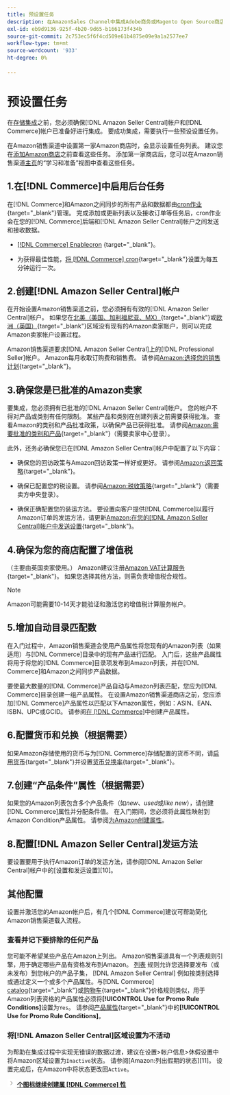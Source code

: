 ```yaml
---
title: 预设置任务
description: 在AmazonSales Channel中集成Adobe商务或Magento Open Source商店之前，请查看要完成的所需任务。
exl-id: eb9d9136-925f-4b20-9d65-b166173f434b
source-git-commit: 2c753ec5f6f4cd509e61b4875e09e9a1a2577ee7
workflow-type: tm+mt
source-wordcount: '933'
ht-degree: 0%

---
```


# 预设置任务

在[存储集成](./store-integration.md)之前，您必须确保[!DNL Amazon Seller Central]帐户和[!DNL Commerce]帐户已准备好进行集成。 要成功集成，需要执行一些预设设置任务。

在Amazon销售渠道中设置第一家Amazon商店时，会显示设置任务列表。 建议您在[添加Amazon商店](./store-integration.md)之前查看这些任务。 添加第一家商店后，您可以在Amazon销售渠道[主页](./amazon-sales-channel-home.md)的“学习和准备”视图中查看这些任务。

## 1.在[!DNL Commerce]中启用后台任务

在[!DNL Commerce]和Amazon之间同步的所有产品和数据都由[cron作业](https://docs.magento.com/user-guide/system/cron.html){target=&quot;_blank&quot;}管理。 完成添加或更新列表以及接收订单等任务后，cron作业会在您的[!DNL Commerce]后端和[!DNL Amazon Seller Central]帐户之间发送和接收数据。

- [ [!DNL Commerce] Enablecron](https://docs.magento.com/user-guide/system/cron.html) {target=&quot;_blank&quot;}。

- 为获得最佳性能，[将 [!DNL Commerce] cron](https://docs.magento.com/user-guide/configuration/advanced/system.html){target=&quot;_blank&quot;}设置为每五分钟运行一次。

## 2.创建[!DNL Amazon Seller Central]帐户

在开始设置Amazon销售渠道之前，您必须拥有有效的[!DNL Amazon Seller Central]帐户。 如果您在[北美（美国、加利福尼亚、MX）](https://sell.amazon.com/){target=&quot;_blank&quot;}或[欧洲（英国）](https://sell.amazon.co.uk/sell-online/beginners-guide){target=&quot;_blank&quot;}区域没有现有的Amazon卖家帐户，则可以完成Amazon卖家帐户设置过程。

Amazon销售渠道要求[!DNL Amazon Seller Central]上的[!DNL Professional Seller]帐户。 Amazon每月收取订购费和销售费。 请参阅[Amazon:选择您的销售计划](https://sell.amazon.com/pricing.html){target=&quot;_blank&quot;}。

## 3.确保您是已批准的Amazon卖家

要集成，您必须拥有已批准的[!DNL Amazon Seller Central]帐户。 您的帐户不得对产品或类别有任何限制。 某些产品和类别在创建列表之前需要获得批准。 查看Amazon的类别和产品批准政策，以确保产品已获得批准。 请参阅[Amazon:需要批准的类别和产品](https://sellercentral.amazon.com/gp/help/200333160){target=&quot;_blank&quot;}（需要卖家中心登录）。

此外，还务必确保您已在[!DNL Amazon Seller Central]帐户中配置了以下内容：

- 确保您的回访政策与Amazon回访政策一样好或更好。 请参阅[Amazon:返回策略](https://www.amazon.com/gp/help/customer/display.html){target=&quot;_blank&quot;}。

- 确保已配置您的税设置。 请参阅[Amazon:税收策略](https://sellercentral.amazon.com/gp/help/external/help.html){target=&quot;_blank&quot;}（需要卖方中央登录）。

- 确保正确配置您的装运方法。 要设置向客户提供[!DNL Commerce]以履行Amazon订单的发运方法，请更新[Amazon:在您的[!DNL Amazon Seller Central]帐户中发送设置](https://sellercentral.amazon.com/sbr/ref=xx_shipset_dnav_xx#shipping_templates){target=&quot;_blank&quot;}。

## 4.确保为您的商店配置了增值税

（主要由英国卖家使用。） Amazon建议注册[Amazon VAT计算服务](https://sell.amazon.co.uk/learn/vat-resources#vat-services-on-amazon){target=&quot;_blank&quot;}。 如果您选择其他方法，则需负责增值税合规性。

>[!NOTE]
>
>Amazon可能需要10-14天才能验证和激活您的增值税计算服务帐户。

## 5.增加自动目录匹配数

在入门过程中，Amazon销售渠道会使用产品属性将您现有的Amazon列表（如果适用）与[!DNL Commerce]目录中的现有产品进行匹配。 入门后，这些产品属性将用于将您的[!DNL Commerce]目录项发布到Amazon列表，并在[!DNL Commerce]和Amazon之间同步产品数据。

要使最大数量的[!DNL Commerce]产品自动与Amazon列表匹配，您应为[!DNL Commerce]目录创建一组产品属性。 在设置Amazon销售渠道商店之前，您应添加[!DNL Commerce]产品属性以匹配以下Amazon属性，例如：ASIN、EAN、ISBN、UPC或GCID。 请参阅[在 [!DNL Commerce]](./ob-creating-magento-attributes.md)中创建产品属性。

## 6.配置货币和兑换（根据需要）

如果Amazon存储使用的货币与为[!DNL Commerce]存储配置的货币不同，请[启用货币](https://docs.magento.com/user-guide/configuration/general/currency-setup.html){target=&quot;_blank&quot;}并设置[货币兑换率](https://docs.magento.com/user-guide/stores/currency-update.html){target=&quot;_blank&quot;}。

## 7.创建“产品条件”属性（根据需要）

如果您的Amazon列表包含多个产品条件（如&#x200B;_new_、_used_&#x200B;或&#x200B;_like new_），请创建[!DNL Commerce]属性并分配条件值。 在入门期间，您必须将此属性映射到Amazon Condition产品属性。 请参阅[为Amazon创建属性](./ob-creating-magento-attributes.md)。

## 8.配置[!DNL Amazon Seller Central]发运方法

要设置要用于执行Amazon订单的发运方法，请参阅[!DNL Amazon Seller Central]帐户中的[设置和发运设置][10]。

## 其他配置

设置并激活您的Amazon帐户后，有几个[!DNL Commerce]建议可帮助简化Amazon销售渠道载入流程。

### 查看并记下要排除的任何产品

您可能不希望某些产品在Amazon上列出。 Amazon销售渠道具有一个列表规则引擎，用于确定哪些产品有资格发布到Amazon。 [列表](./listing-rules.md) 规则允许您选择要发布（或未发布）到您帐户的产品子集， [!DNL Amazon Seller Central] 例如按类别选择或通过定义一个或多个产品属性。与[!DNL Commerce] [catalog](https://docs.magento.com/user-guide/marketing/price-rules-catalog.html){target=&quot;_blank&quot;}或[购物车](https://docs.magento.com/user-guide/marketing/price-rules-cart.html){target=&quot;_blank&quot;}价格规则类似，用于Amazon列表资格的产品属性必须将&#x200B;**[!UICONTROL Use for Promo Rule Conditions]**&#x200B;设置为`Yes`。 请参阅[产品属性](https://docs.magento.com/user-guide/stores/attributes-product.html){target=&quot;_blank&quot;}中的&#x200B;**[!UICONTROL Use for Promo Rule Conditions]**。

### 将[!DNL Amazon Seller Central]区域设置为不活动

为帮助在集成过程中实现无错误的数据过渡，建议在设置>帐户信息>休假设置中将Amazon区域设置为`Inactive`状态。 请参阅[Amazon:列出假期的状态][11]。 设置完成后，在Amazon中将状态更改回`Active`。

![下一](assets/btn-next.png) [**个图标继续创建属 [!DNL Commerce] 性**](./ob-creating-magento-attributes.md)
